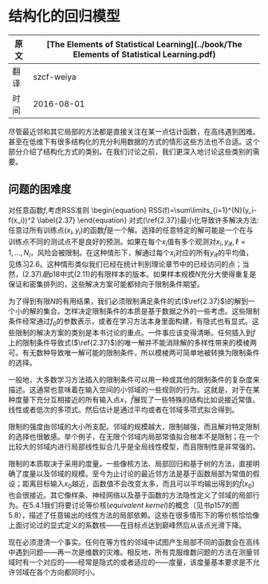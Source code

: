 # 结构化的回归模型

原文     | [The Elements of Statistical Learning](../book/The Elements of Statistical Learning.pdf)
      ---|---
翻译     | szcf-weiya
时间     | 2016-08-01

尽管最近邻和其它局部的方法都是直接关注在某一点估计函数，在高纬遇到困难。甚至在低维下有很多结构化的充分利用数据的方式的情形这些方法也不合适。这个部分介绍了结构化方式的类别。在我们讨论之前，我们更深入地讨论这些类别的需要。

## 问题的困难度

对任意函数$f$,考虑RSS准则
\begin{equation}
RSS(f)=\sum\limits_{i=1}^{N}(y_i-f(x_i))^2
\label{2.37}
\end{equation}
对式(\ref{2.37})最小化导致许多解决方法:任意过所有训练点$(x_i,y_i)$的函数$\hat{f}$是一个解。选择的任意特定的解可能是一个在与训练点不同的测试点不是良好的预测。如果在每个$x_i$值有多个观测对$x_i,y_{i\ell},\ell =1,\ldots,N_i$，风险会被限制。在这种情形下，解通过每个$x_i$对应的所有$y_{i\ell}$的平均值，见练习2.6。这种情形类似我们已经在统计判别理论章节中的已经访问的点；当然，(2.37)$是$p18中式(2.11)的有限样本的版本。如果样本规模$N$充分大使得重复是保证和密集排列的，这些解决方案可能都倾向于限制条件期望。

为了得到有限$N$的有用结果，我们必须限制满足条件的式($\ref{2.37}$)的解到一个小的解的集合。怎样决定限制条件的本质是基于数据之外的一些考虑。这些限制条件经常通过$f_0$的参数表示，或者在学习方法本身里面构建，有隐式也有显式。这些限制的解决方案的类别是本书讨论的重点。一件事应该变得清晰。任何插入到$f$上的限制条件导致式($\ref{2.37}$)的唯一解并不能消除解的多样性带来的模棱两可。有无数种导致唯一解可能的限制条件，所以模棱两可简单地被转换为限制条件的选择。

一般地，大多数学习方法插入的限制条件可以用一种或其他的限制条件的复杂度来描述。这通常也意味着在输入空间的小邻域的一些规则的行为。这就是，对于在某种度量下充分互相接近的所有输入点$x$，$\hat{f}$展现了一些特殊的结构比如说接近常值，线性或者低次的多项式。然后估计是通过平均或者在邻域多项式拟合得到。

限制的强度由邻域的大小所支配。邻域的规模越大，限制越强，而且解对特定限制的选择也很敏感。举个例子，在无限个邻域内局部常值拟合根本不是限制；在一个比较大的邻域内进行局部线性拟合几乎是全局线性模型，而且限制性是非常强的。

限制的本质取决于采用的度量。一些像核方法、局部回归和基于树的方法，直接明确了度量以及邻域的规模。至今为止讨论的最近邻方法是基于函数局部为常值的假设；距离目标输入$x_0$越近，函数值不会改变太多，而且可以平均输出得到的$\hat{f}(x_0)$也会很接近。其它像样条、神经网络以及基于函数的方法隐性定义了邻域的局部行为。在5.4.1我们将要讨论等价核(*equivalent kernel*)的概念（见书p157的图5.8），描述了任意输出的线性方法的局部依赖。这些在很多情形下的等价核恰恰像上面讨论过的显式定义的系数核——在目标点达到巅峰然后从该点光滑下降。

现在必须澄清一个事实。任何在等方性的邻域中试图产生局部不同的函数会在高纬中遇到问题——再一次是维数的灾难。相反地，所有克服维数问题的方法在测量邻域时有一个对应的——经常是隐式的或者适应的——度量，该度量基本要求是不允许邻域在各个方向都同时小。
